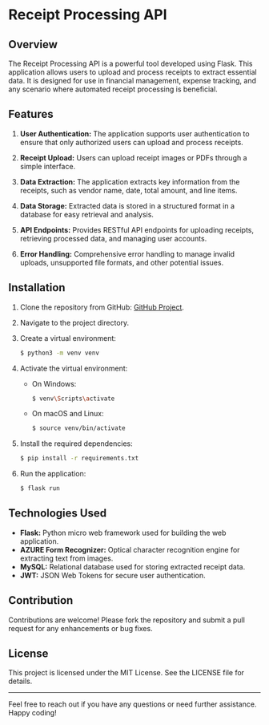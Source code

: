 # Receipt Processing API

## Overview

The Receipt Processing API is a powerful tool developed using Flask. This application allows users to upload and process receipts to extract essential data. It is designed for use in financial management, expense tracking, and any scenario where automated receipt processing is beneficial.

## Features

1. **User Authentication:** The application supports user authentication to ensure that only authorized users can upload and process receipts.

2. **Receipt Upload:** Users can upload receipt images or PDFs through a simple interface.

3. **Data Extraction:** The application extracts key information from the receipts, such as vendor name, date, total amount, and line items.

4. **Data Storage:** Extracted data is stored in a structured format in a database for easy retrieval and analysis.

5. **API Endpoints:** Provides RESTful API endpoints for uploading receipts, retrieving processed data, and managing user accounts.

6. **Error Handling:** Comprehensive error handling to manage invalid uploads, unsupported file formats, and other potential issues.

## Installation

1. Clone the repository from GitHub: [GitHub Project](https://github.com/The-Hustler-Hattab/ReceiptManagementFlask).

2. Navigate to the project directory.

3. Create a virtual environment:
    ```bash
    $ python3 -m venv venv
    ```

4. Activate the virtual environment:
    - On Windows:
        ```bash
        $ venv\Scripts\activate
        ```
    - On macOS and Linux:
        ```bash
        $ source venv/bin/activate
        ```

5. Install the required dependencies:
    ```bash
    $ pip install -r requirements.txt
    ```

6. Run the application:
    ```bash
    $ flask run
    ```


## Technologies Used

- **Flask:** Python micro web framework used for building the web application.
- **AZURE Form Recognizer:** Optical character recognition engine for extracting text from images.
- **MySQL:** Relational database used for storing extracted receipt data.
- **JWT:** JSON Web Tokens for secure user authentication.


## Contribution

Contributions are welcome! Please fork the repository and submit a pull request for any enhancements or bug fixes.

## License

This project is licensed under the MIT License. See the LICENSE file for details.

---

Feel free to reach out if you have any questions or need further assistance. Happy coding!
